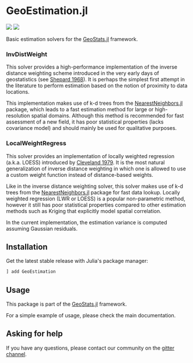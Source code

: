 # GeoEstimation.jl

[![][travis-img]][travis-url] [![][codecov-img]][codecov-url]

Basic estimation solvers for the [GeoStats.jl](https://github.com/JuliaEarth/GeoStats.jl) framework.

### InvDistWeight

This solver provides a high-performance implementation of the inverse distance weighting scheme
introduced in the very early days of geostatistics (see [Shepard 1968](https://dl.acm.org/citation.cfm?id=810616)).
It is perhaps the simplest first attempt in the literature to perform estimation based on the
notion of proximity to data locations.

This implementation makes use of k-d trees from the [NearestNeighbors.jl](https://github.com/KristofferC/NearestNeighbors.jl)
package, which leads to a fast estimation method for large or high-resolution spatial domains.
Although this method is recommended for fast assessment of a new field, it has poor statistical
properties (lacks covariance model) and should mainly be used for qualitative purposes.

### LocalWeightRegress

This solver provides an implementation of locally weighted regression (a.k.a. LOESS) introduced by
[Cleveland 1979](http://www.stat.washington.edu/courses/stat527/s13/readings/Cleveland_JASA_1979.pdf).
It is the most natural generalization of inverse distance weighting in which one is allowed to use a
custom weight function instead of distance-based weights.

Like in the inverse distance weighting solver, this solver makes use of k-d trees from the
[NearestNeighbors.jl](https://github.com/KristofferC/NearestNeighbors.jl) package for fast data
lookup. Locally weighted regression (LWR or LOESS) is a popular non-parametric method, however
it still has poor statistical properties compared to other estimation methods such as Kriging
that explicitly model spatial correlation.

In the current implementation, the estimation variance is computed assuming Gaussian residuals.

## Installation

Get the latest stable release with Julia's package manager:

```julia
] add GeoEstimation
```

## Usage

This package is part of the [GeoStats.jl](https://github.com/JuliaEarth/GeoStats.jl) framework.

For a simple example of usage, please check the main documentation.

## Asking for help

If you have any questions, please contact our community on the [gitter channel](https://gitter.im/JuliaEarth/GeoStats.jl).

[travis-img]: https://travis-ci.org/JuliaEarth/GeoEstimation.jl.svg?branch=master
[travis-url]: https://travis-ci.org/JuliaEarth/GeoEstimation.jl

[codecov-img]: https://codecov.io/gh/JuliaEarth/GeoEstimation.jl/branch/master/graph/badge.svg
[codecov-url]: https://codecov.io/gh/JuliaEarth/GeoEstimation.jl
